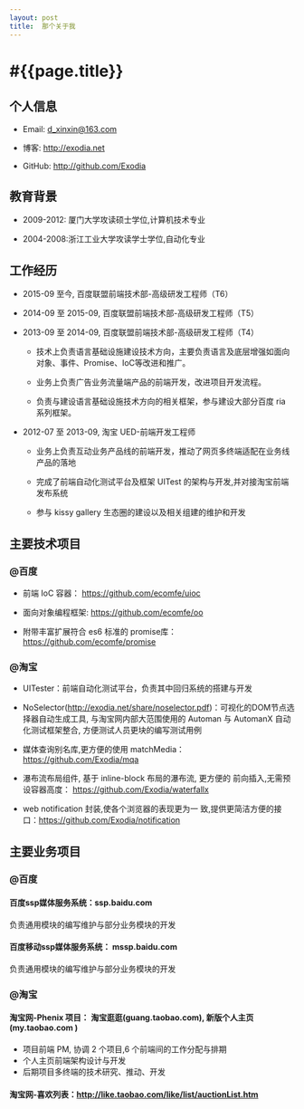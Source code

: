 ```yaml
---
layout: post
title:  那个关于我 
---
```


#{{page.title}}
===

## 个人信息

- Email: d_xinxin@163.com  

- 博客: http://exodia.net 

- GitHub: http://github.com/Exodia

## 教育背景

- 2009-2012: 厦门大学攻读硕士学位,计算机技术专业

- 2004-2008:浙江工业大学攻读学士学位,自动化专业

## 工作经历

- 2015-09 至今, 百度联盟前端技术部-高级研发工程师（T6）

- 2014-09 至 2015-09, 百度联盟前端技术部-高级研发工程师（T5）

- 2013-09 至 2014-09, 百度联盟前端技术部-高级研发工程师（T4）

	-  技术上负责语言基础设施建设技术方向，主要负责语言及底层增强如面向对象、事件、Promise、IoC等改进和推广。

	-  业务上负责广告业务流量端产品的前端开发，改进项目开发流程。

	- 负责与建设语言基础设施技术方向的相关框架，参与建设大部分百度 ria 系列框架。

- 2012-07 至 2013-09, 淘宝 UED-前端开发工程师

	- 业务上负责互动业务产品线的前端开发，推动了网页多终端适配在业务线产品的落地

	- 完成了前端自动化测试平台及框架 UITest 的架构与开发,并对接淘宝前端发布系统

	-  参与 kissy gallery 生态圈的建设以及相关组建的维护和开发

## 主要技术项目

### @百度

- 前端 IoC 容器： https://github.com/ecomfe/uioc

- 面向对象编程框架: https://github.com/ecomfe/oo

- 附带丰富扩展符合 es6 标准的 promise库： https://github.com/ecomfe/promise


### @淘宝

- UITester：前端自动化测试平台，负责其中回归系统的搭建与开发

- NoSelector(http://exodia.net/share/noselector.pdf)：可视化的DOM节点选择器自动生成工具, 与淘宝网内部大范围使用的 Automan 与 AutomanX 自动化测试框架整合, 方便测试人员更块的编写测试用例

- 媒体查询别名库,更方便的使用 matchMedia： https://github.com/Exodia/mqa

- 瀑布流布局组件, 基于 inline-block 布局的瀑布流, 更方便的 前向插入,无需预设容器高度： https://github.com/Exodia/waterfallx 

- web notification 封装,使各个浏览器的表现更为一 致,提供更简洁方便的接口：https://github.com/Exodia/notification

## 主要业务项目

### @百度

#### 百度ssp媒体服务系统：ssp.baidu.com

负责通用模块的编写维护与部分业务模块的开发

#### 百度移动ssp媒体服务系统： mssp.baidu.com

负责通用模块的编写维护与部分业务模块的开发

### @淘宝

#### 淘宝网-Phenix 项目： 淘宝逛逛(guang.taobao.com), 新版个人主页(my.taobao.com )

- 项目前端 PM, 协调 2 个项目,6 个前端间的工作分配与排期 
- 个人主页前端架构设计与开发
- 后期项目多终端的技术研究、推动、开发


#### 淘宝网-喜欢列表：http://like.taobao.com/like/list/auctionList.htm
